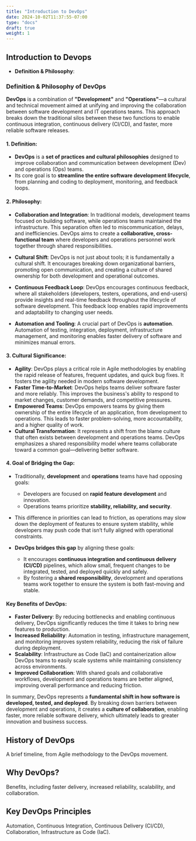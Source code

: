 ```yaml
---
title: "Introduction to DevOps"
date: 2024-10-02T11:37:55-07:00
type: "docs"
draft: true
weight: 1
---
```


## Introduction to Devops

- **Definition & Philosophy**:

### Definition & Philosophy of DevOps

**DevOps** is a combination of **"Development"** and **"Operations"**—a cultural and technical movement aimed at unifying and improving the collaboration between software development and IT operations teams. This approach breaks down the traditional silos between these two functions to enable continuous integration, continuous delivery (CI/CD), and faster, more reliable software releases.

#### 1. **Definition**:

- **DevOps** is a **set of practices and cultural philosophies** designed to improve collaboration and communication between development (Dev) and operations (Ops) teams.
- Its core goal is to **streamline the entire software development lifecycle**, from planning and coding to deployment, monitoring, and feedback loops.

#### 2. **Philosophy**:

- **Collaboration and Integration**: In traditional models, development teams focused on building software, while operations teams maintained the infrastructure. This separation often led to miscommunication, delays, and inefficiencies. DevOps aims to create a **collaborative, cross-functional team** where developers and operations personnel work together through shared responsibilities.

- **Cultural Shift**: DevOps is not just about tools; it is fundamentally a cultural shift. It encourages breaking down organizational barriers, promoting open communication, and creating a culture of shared ownership for both development and operational outcomes.

- **Continuous Feedback Loop**: DevOps encourages continuous feedback, where all stakeholders (developers, testers, operations, and end-users) provide insights and real-time feedback throughout the lifecycle of software development. This feedback loop enables rapid improvements and adaptability to changing user needs.

- **Automation and Tooling**: A crucial part of DevOps is **automation**. Automation of testing, integration, deployment, infrastructure management, and monitoring enables faster delivery of software and minimizes manual errors.

#### 3. **Cultural Significance**:

- **Agility**: DevOps plays a critical role in Agile methodologies by enabling the rapid release of features, frequent updates, and quick bug fixes. It fosters the agility needed in modern software development.
- **Faster Time-to-Market**: DevOps helps teams deliver software faster and more reliably. This improves the business's ability to respond to market changes, customer demands, and competitive pressures.
- **Empowered Teams**: DevOps empowers teams by giving them ownership of the entire lifecycle of an application, from development to operations. This leads to faster problem-solving, more accountability, and a higher quality of work.
- **Cultural Transformation**: It represents a shift from the blame culture that often exists between development and operations teams. DevOps emphasizes a shared responsibility model where teams collaborate toward a common goal—delivering better software.

#### 4. **Goal of Bridging the Gap**:

- Traditionally, **development** and **operations** teams have had opposing goals:
  - Developers are focused on **rapid feature development** and innovation.
  - Operations teams prioritize **stability, reliability, and security**.
- This difference in priorities can lead to friction, as operations may slow down the deployment of features to ensure system stability, while developers may push code that isn’t fully aligned with operational constraints.

- **DevOps bridges this gap** by aligning these goals:
  - It encourages **continuous integration and continuous delivery (CI/CD)** pipelines, which allow small, frequent changes to be integrated, tested, and deployed quickly and safely.
  - By fostering a **shared responsibility**, development and operations teams work together to ensure the system is both fast-moving and stable.

#### Key Benefits of DevOps:

- **Faster Delivery**: By reducing bottlenecks and enabling continuous delivery, DevOps significantly reduces the time it takes to bring new features to production.
- **Increased Reliability**: Automation in testing, infrastructure management, and monitoring improves system reliability, reducing the risk of failure during deployment.
- **Scalability**: Infrastructure as Code (IaC) and containerization allow DevOps teams to easily scale systems while maintaining consistency across environments.
- **Improved Collaboration**: With shared goals and collaborative workflows, development and operations teams are better aligned, improving overall performance and reducing friction.

In summary, DevOps represents a **fundamental shift in how software is developed, tested, and deployed**. By breaking down barriers between development and operations, it creates a **culture of collaboration**, enabling faster, more reliable software delivery, which ultimately leads to greater innovation and business success.

## History of DevOps

A brief timeline, from Agile methodology to the DevOps movement.

## Why DevOps?

Benefits, including faster delivery, increased reliability, scalability, and collaboration.

## Key DevOps Principles

Automation, Continuous Integration, Continuous Delivery (CI/CD), Collaboration, Infrastructure as Code (IaC).
